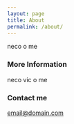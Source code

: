```yaml
---
layout: page
title: About
permalink: /about/
---
```


neco o me

### More Information

neco vic o me

### Contact me

[email@domain.com](mailto:email@domain.com)
